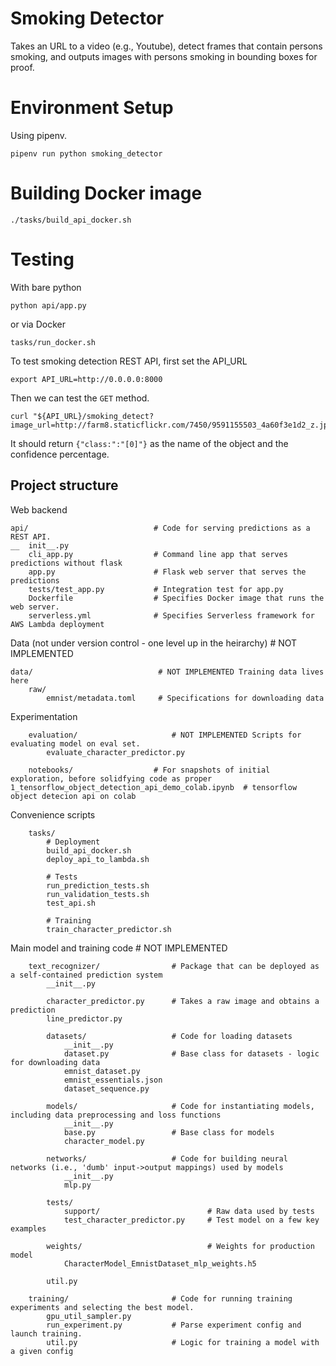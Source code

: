 # Smoking Detector

Takes an URL to a video (e.g., Youtube), detect frames that contain persons
smoking, and outputs images with persons smoking in bounding boxes for proof.  


# Environment Setup

Using pipenv.

```
pipenv run python smoking_detector
```

# Building Docker image
```
./tasks/build_api_docker.sh
```

# Testing
With bare python
```
python api/app.py
```

or via Docker
```
tasks/run_docker.sh
```

To test smoking detection REST API, first set the API_URL
```
export API_URL=http://0.0.0.0:8000
```
Then we can test the `GET` method.
```
curl "${API_URL}/smoking_detect?image_url=http://farm8.staticflickr.com/7450/9591155503_4a60f3e1d2_z.jpg"
```
It should return `{"class:":"[0]"}` as the name of the object and the confidence percentage.

## Project structure

Web backend

```
api/                            # Code for serving predictions as a REST API.
__  init__.py
    cli_app.py                  # Command line app that serves predictions without flask
    app.py                      # Flask web server that serves the predictions
    tests/test_app.py           # Integration test for app.py
    Dockerfile                  # Specifies Docker image that runs the web server.
    serverless.yml              # Specifies Serverless framework for AWS Lambda deployment
```

Data (not under version control - one level up in the heirarchy) # NOT IMPLEMENTED

```
data/                            # NOT IMPLEMENTED Training data lives here
    raw/
        emnist/metadata.toml     # Specifications for downloading data
```

Experimentation

```
    evaluation/                     # NOT IMPLEMENTED Scripts for evaluating model on eval set.
        evaluate_character_predictor.py

    notebooks/                  # For snapshots of initial exploration, before solidfying code as proper     1_tensorflow_object_detection_api_demo_colab.ipynb  # tensorflow object detecion api on colab

```

Convenience scripts

```
    tasks/
        # Deployment
        build_api_docker.sh
        deploy_api_to_lambda.sh

        # Tests
        run_prediction_tests.sh
        run_validation_tests.sh
        test_api.sh

        # Training
        train_character_predictor.sh
```

Main model and training code # NOT IMPLEMENTED

```
    text_recognizer/                # Package that can be deployed as a self-contained prediction system
        __init__.py

        character_predictor.py      # Takes a raw image and obtains a prediction
        line_predictor.py

        datasets/                   # Code for loading datasets
            __init__.py
            dataset.py              # Base class for datasets - logic for downloading data
            emnist_dataset.py
            emnist_essentials.json
            dataset_sequence.py

        models/                     # Code for instantiating models, including data preprocessing and loss functions
            __init__.py
            base.py                 # Base class for models
            character_model.py

        networks/                   # Code for building neural networks (i.e., 'dumb' input->output mappings) used by models
            __init__.py
            mlp.py

        tests/
            support/                        # Raw data used by tests
            test_character_predictor.py     # Test model on a few key examples

        weights/                            # Weights for production model
            CharacterModel_EmnistDataset_mlp_weights.h5

        util.py

    training/                       # Code for running training experiments and selecting the best model.
        gpu_util_sampler.py
        run_experiment.py           # Parse experiment config and launch training.
        util.py                     # Logic for training a model with a given config
```
